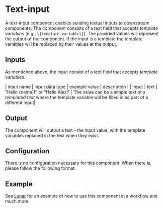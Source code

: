 # Text-input
A text-input component enables sending textual inputs to downstream components. The component consists of a text field that accepts _template variables_ (e.g., `\{template variable\}`). The provided values will represent the output of the component. If the input is a template the template variables will be replaced by their values at the output.

## Inputs
As mentioned above, the input consist of a text field that accepts _template variables_.

| input name | input data type | example value   | description |
| Input      | text            | "Hello {name}!" or "Hello Alex!" | The value can be a simple text or a _templated text_ where the template variable will be filled in as part of a different input|

## Output

The component will output a text - the input value, with the template variables replaced in the text when they exist.

## Configuration
There is no configuration necessary for this component.
When there is, please follow the following format.

## Example

See [Lunar](lunar.lunarbase.ai) for an example of how to use this component in a workflow and much more.
